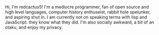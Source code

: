 Hi, I'm redcactus5! I'm a mediocre programmer, fan of open source and high level languages, computer history enthuseist, rabbit hole spelunker, and aspiring shut in. I am currently not on speaking terms with lisp and JavaScript. they know what they did. I'm also socially awkward, a bit of an otaku, and enjoy my privacy. 
